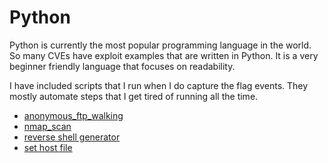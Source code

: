 # Python

Python is currently the most popular programming language in the world. So many CVEs have exploit examples that are written in Python. It is a very beginner friendly language that focuses on readability.

I have included scripts that I run when I do capture the flag events. They mostly automate steps that I get tired of running all the time.

- [anonymous_ftp_walking](python/anonymous_ftp.py)
- [nmap_scan](python/nmap_scan.py)
- [reverse shell generator](python/reverse_shells.py)
- [set host file](python/host_file.py)

